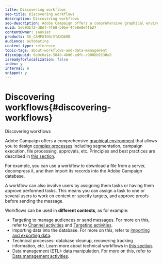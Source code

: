```yaml
---
title: Discovering workflows
seo-title: Discovering workflows
description: Discovering workflows
seo-description: Adobe Campaign offers a comprehensive graphical environment that allows you to design and automate processes.
uuid: 5e593bf2-d8df-4f68-b0be-4458e8e4fb27
contentOwner: sauviat
products: SG_CAMPAIGN/STANDARD
audience: automating
content-type: reference
topic-tags: about-workflows-and-data-management
discoiquuid: 6a0c0a1e-5848-4b06-adfc-c900bb9538e8
isreadyforlocalization: false
index: y
internal: n
snippet: y
---
```


# Discovering workflows{#discovering-workflows}

Discovering workflows

Adobe Campaign offers a comprehensive [graphical environment](../../automating/using/workflow-interface.md) that allows you to design [complex processes](../../automating/using/workflow-operating-principles.md) including segmentation, campaign execution, file processing, approvals, etc. Principles and best practices are described in [this section](../../automating/using/building-a-workflow.md).

For example, you can use a workflow to download a file from a server, decompress it, and then import its records into the Adobe Campaign database.

A workflow can also involve users by assigning them tasks or having them approve performed tasks. This means you can assign a task to one or several users to work on content or specify targets, and approve proofs before sending the message.

Workflows can be used in **different contexts**, as for example:

* Targeting to manage audiences or send messages. For more on this, refer to [Channel activities](../../automating/using/about-channel-activities.md) and [Targeting activities](../../automating/using/about-targeting-activities.md).
* Importing data into the database. For more on this, refer to [Importing and exporting data](../../automating/using/about-data-import-and-export.md).
* Technical processes: database cleanup, recovering tracking information, etc. Learn more about technical workflows in [this section](../../administration/using/technical-workflows.md).
* Data management (ETL): data manipulation. For more on this, refer to [Data management activities](../../automating/using/about-data-management-activities.md).

